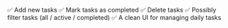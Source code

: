 ✅ Add new tasks
✅ Mark tasks as completed
✅ Delete tasks
✅ Possibly filter tasks (all / active / completed)
✅ A clean UI for managing daily tasks
